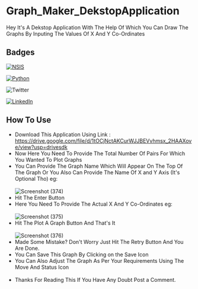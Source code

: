 # Graph_Maker_DekstopApplication

Hey It's A Dekstop Application With The Help Of Which You Can Draw The Graphs By Inputing The Values Of X And Y Co-Ordinates

## Badges


[![NSIS](https://img.shields.io/badge/NSIS-Module-blue)](https://nsis.sourceforge.io/Download)

[![Python](https://img.shields.io/badge/Python-v3.9.6-blue)](https://www.python.org/downloads/)

![Twitter](https://img.shields.io/twitter/url?color=Black&label=Twitter&style=social&url=https%3A%2F%2Ftwitter.com%2FAdhikariSalman%3Fs%3D09) 
 
[![LinkedIn](https://img.shields.io/badge/in-LinkedIn-blue)](https://www.linkedin.com/in/salman-adhikari-a938911bb)


## How To Use
- Download This Application Using Link :  https://drive.google.com/file/d/1tOCjNctAKCurWJJBEVvhmsx_2HAAXove/view?usp=drivesdk
- Now Here You Need To Provide The Total Number Of Pairs For Which You Wanted To Plot Graphs
- You Can Provide The Graph Name Which Will Appear On The Top Of The Graph Or You Also Can Provide The Name Of X and Y Axis (It's Optional Tho) eg:<br><br>
![Screenshot (374)](https://user-images.githubusercontent.com/80933048/128973720-0ce68dc9-7e6d-41b8-9144-bda0df6bccb8.png)
- Hit The Enter Button
- Here You Need To Provide The Actual X And Y Co-Ordinates eg:<br><br>
![Screenshot (375)](https://user-images.githubusercontent.com/80933048/128973755-90924778-e2e0-4851-a376-7332983db8e0.png)
- Hit The Plot A Graph Button And That's It <br><br>
![Screenshot (376)](https://user-images.githubusercontent.com/80933048/128973773-ed13b244-71da-498d-ad2a-146cabe750d4.png)
- Made Some Mistake? Don't Worry Just Hit The Retry Button And You Are Done.
- You Can Save This Graph By Clicking on the Save Icon
- You Can Also Adjust The Graph As Per Your Requirements Using The Move And Status Icon<br><br>
- Thanks For Reading This If You Have Any Doubt Post a Comment.


